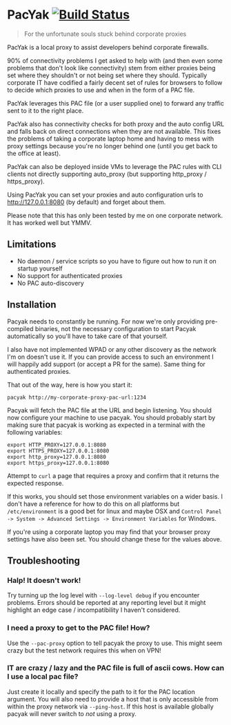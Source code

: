 # PacYak [![Build Status](https://travis-ci.org/mikesimons/pacyak.svg?branch=master)](https://travis-ci.org/mikesimons/pacyak)

 > For the unfortunate souls stuck behind corporate proxies

PacYak is a local proxy to assist developers behind corporate firewalls.

90% of connectivity problems I get asked to help with (and then even some problems that don't look like connectivity) stem from either proxies being set where they shouldn't or not being set where they should.
Typically corporate IT have codified a fairly decent set of rules for browsers to follow to decide which proxies to use and when in the form of a PAC file.

PacYak leverages this PAC file (or a user supplied one) to forward any traffic sent to it to the right place.

PacYak also has connectivity checks for both proxy and the auto config URL and falls back on direct connections when they are not available. This fixes the problems of taking a corporate laptop home and having to mess with proxy settings because you're no longer behind one (until you get back to the office at least).

PacYak can also be deployed inside VMs to leverage the PAC rules with CLI clients not directly supporting auto_proxy (but supporting http_proxy / https_proxy).

Using PacYak you can set your proxies and auto configuration urls to http://127.0.0.1:8080 (by default) and forget about them.

Please note that this has only been tested by me on one corporate network. It has worked well but YMMV.

## Limitations

- No daemon / service scripts so you have to figure out how to run it on startup yourself
- No support for authenticated proxies
- No PAC auto-discovery

## Installation

Pacyak needs to constantly be running. For now we're only providing pre-compiled binaries, not the necessary configuration to start Pacyak automatically so you'll have to take care of that yourself.

I also have not implemented WPAD or any other discovery as the network I'm on doesn't use it. If you can provide access to such an environment I will happily add support (or accept a PR for the same). Same thing for authenticated proxies.

That out of the way, here is how you start it:

```
pacyak http://my-corporate-proxy-pac-url:1234
```

Pacyak will fetch the PAC file at the URL and begin listening.
You should now configure your machine to use pacyak. You should probably start by making sure that pacyak is working as expected in a terminal with the following variables:

```
export HTTP_PROXY=127.0.0.1:8080
export HTTPS_PROXY=127.0.0.1:8080
export http_proxy=127.0.0.1:8080
export https_proxy=127.0.0.1:8080
```

Attempt to `curl` a page that requires a proxy and confirm that it returns the expected response.

If this works, you should set those environment variables on a wider basis. I don't have a reference for how to do this on all platforms but `/etc/environment` is a good bet for linux and maybe OSX and `Control Panel -> System -> Advanced Settings -> Environment Variables` for Windows.

If you're using a corporate laptop you may find that your browser proxy settings have also been set. You should change these for the values above.

## Troubleshooting
### Halp! It doesn't work!
Try turning up the log level with `--log-level debug` if you encounter problems. Errors should be reported at any reporting level but it might highlight an edge case / incompatibility I haven't considered.

### I need a proxy to get to the PAC file! How?
Use the `--pac-proxy` option to tell pacyak the proxy to use. This might seem crazy but the test network requires this when on VPN!

### IT are crazy / lazy and the PAC file is full of ascii cows. How can I use a local pac file?
Just create it locally and specify the path to it for the PAC location argument. You will also need to provide a host that is only accessible from within the proxy network via `--ping-host`. If this host is available globally pacyak will never switch to *not* using a proxy.
